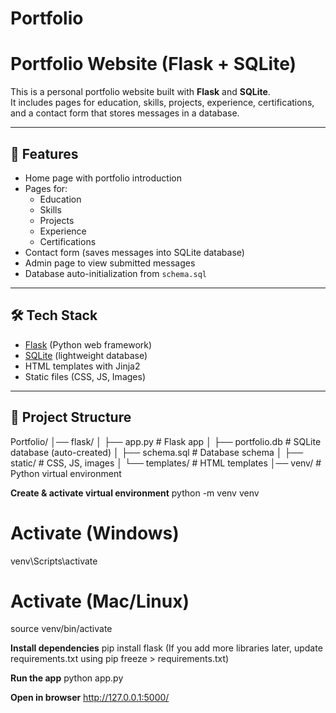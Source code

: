 # Portfolio
# Portfolio Website (Flask + SQLite)

This is a personal portfolio website built with **Flask** and **SQLite**.  
It includes pages for education, skills, projects, experience, certifications, and a contact form that stores messages in a database.

---

## 🚀 Features
- Home page with portfolio introduction
- Pages for:
  - Education
  - Skills
  - Projects
  - Experience
  - Certifications
- Contact form (saves messages into SQLite database)
- Admin page to view submitted messages
- Database auto-initialization from `schema.sql`

---

## 🛠️ Tech Stack
- [Flask](https://flask.palletsprojects.com/) (Python web framework)
- [SQLite](https://www.sqlite.org/index.html) (lightweight database)
- HTML templates with Jinja2
- Static files (CSS, JS, Images)

---

## 📂 Project Structure
Portfolio/
│── flask/
│ ├── app.py # Flask app
│ ├── portfolio.db # SQLite database (auto-created)
│ ├── schema.sql # Database schema
│ ├── static/ # CSS, JS, images
│ └── templates/ # HTML templates
│── venv/ # Python virtual environment

**Create & activate virtual environment**
python -m venv venv
# Activate (Windows)
venv\Scripts\activate
# Activate (Mac/Linux)
source venv/bin/activate

**Install dependencies**
pip install flask
(If you add more libraries later, update requirements.txt using
pip freeze > requirements.txt)

**Run the app**
python app.py

**Open in browser**
http://127.0.0.1:5000/
